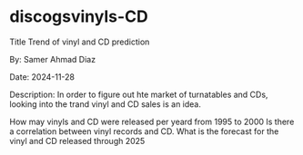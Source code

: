 # discogsvinyls-CD
Title
Trend of vinyl and CD prediction

By:
Samer Ahmad Diaz

Date:
2024-11-28

Description:
In order to figure out hte market of turnatables and CDs, looking into the trand vinyl and CD sales is an idea.

How may vinyls and CD were released per yeard from 1995 to 2000
Is there a correlation between vinyl records and CD.
What is the forecast for the vinyl and CD released through 2025
